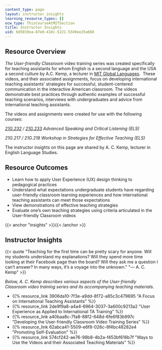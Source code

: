 ```yaml
---
content_type: page
layout: instructor_insights
learning_resource_types: []
ocw_type: ThisCourseAtMITSection
title: Instructor Insights
uid: 6d5019ea-87e0-410c-5221-5349ee25a668
---
```


Resource Overview
-----------------

_The User-friendly Classroom_ video training series was created specifically for teaching assistants for whom English is a second language and the USA a second culture by A.C. Kemp, a lecturer in [MIT Global Languages](http://mitgsl.mit.edu/).  These videos, and their associated assignments, focus on developing international teaching assistants’ strategies for successful, student-centered communication in the interactive American classroom. The videos demonstrate best practices through authentic examples of successful teaching scenarios, interviews with undergraduates and advice from international teaching assistants.

The videos and assignments were created for use with the following courses:

_[21G.232](/courses/21g-232-advanced-speaking-and-critical-listening-skills-els-spring-2007) / [21G.233](/courses/21g-232-advanced-speaking-and-critical-listening-skills-els-spring-2007) Advanced Speaking and Critical Listening (ELS)_

_21G.217 / 21G.218 Workshop in Strategies for Effective Teaching (ELS)_

The instructor insights on this page are shared by A. C. Kemp, lecturer in English Language Studies.

Resource Outcomes
-----------------

*   Learn how to apply User Experience (UX) design thinking to pedagogical practices
*   Understand what expectations undergraduate students have regarding user-friendly classroom learning experiences and how international teaching assistants can meet those expectations
*   View demonstrations of effective teaching strategies
*   Evaluate one’s own teaching strategies using criteria articulated in the User-friendly Classroom videos

{{< anchor "insights" >}}{{< /anchor >}}

Instructor Insights
-------------------

{{< quote "Teaching for the first time can be pretty scary for anyone. Will my students understand my explanations? Will they spend more time looking at their Facebook page than the board? Will they ask me a question I can’t answer? In many ways, it’s a voyage into the unknown." "— A. C. Kemp" >}}

_Below, A. C. Kemp describes various aspects of the User-friendly Classroom video training series and its accompanying teaching materials._

*   {{% resource_link 3906da10-7f3e-a9dd-8f72-a85c3c479695 "A Focus on International Teaching Assistants" %}}
*   {{% resource_link 2de9f9a8-a4a4-6964-3037-3a600c9213a2 "User Experience as Applied to International TA Training" %}}
*   {{% resource_link a40baa8c-7fa8-88f2-648d-6fe6f83b997c "Developing the User-friendly Classroom Video Training Series" %}}
*   {{% resource_link 62abca41-5509-e6f8-026c-8f4bc48282e4 "Promoting Self-Evaluation" %}}
*   {{% resource_link 574cf242-ae76-98b8-4b2a-f453bf616b7f "Ways to Use the Videos and their Associated Teaching Materials" %}}